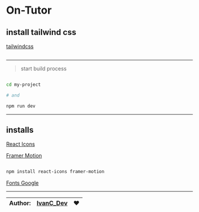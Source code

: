 # On-Tutor



## install tailwind css

[tailwindcss](https://tailwindcss.com/docs/guides/vite)

```sh


```

<hr>

> start build process

```sh

cd my-project

# and

npm run dev

```

<hr>

## installs 

[React Icons](https://react-icons.github.io/react-icons/)

[Framer Motion](https://www.framer.com/motion/)

```sh

npm install react-icons framer-motion

```


[Fonts Google](https://fonts.google.com/specimen/Poppins)


<hr>

|Author: | [IvanC_Dev](https://github.com/ivandacruz) | :heart: |
|--------|--------------------------------------------|---------|
